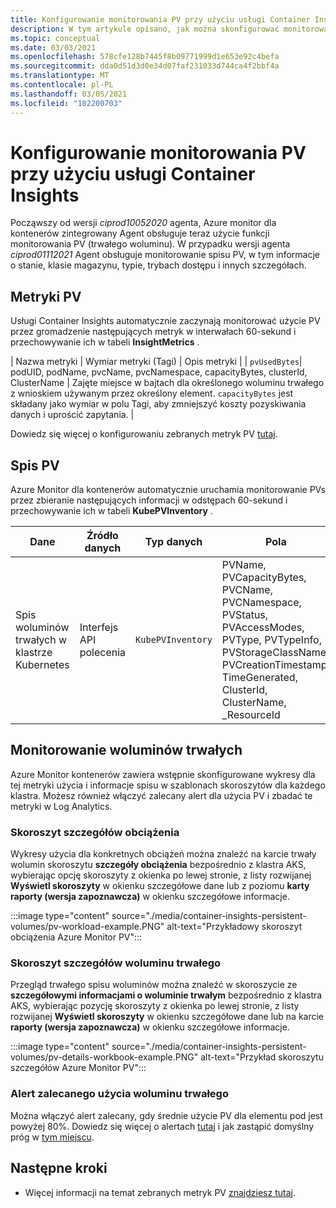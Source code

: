 ```yaml
---
title: Konfigurowanie monitorowania PV przy użyciu usługi Container Insights | Microsoft Docs
description: W tym artykule opisano, jak można skonfigurować monitorowanie klastrów Kubernetes z trwałymi woluminami przy użyciu usługi Container Insights.
ms.topic: conceptual
ms.date: 03/03/2021
ms.openlocfilehash: 578cfe128b7445f8b09771999d1e653e92c4befa
ms.sourcegitcommit: dda0d51d3d0e34d07faf231033d744ca4f2bbf4a
ms.translationtype: MT
ms.contentlocale: pl-PL
ms.lasthandoff: 03/05/2021
ms.locfileid: "102200703"
---
```

# <a name="configure-pv-monitoring-with-container-insights"></a>Konfigurowanie monitorowania PV przy użyciu usługi Container Insights

Począwszy od wersji *ciprod10052020* agenta, Azure monitor dla kontenerów zintegrowany Agent obsługuje teraz użycie funkcji monitorowania PV (trwałego woluminu). W przypadku wersji agenta *ciprod01112021* Agent obsługuje monitorowanie spisu PV, w tym informacje o stanie, klasie magazynu, typie, trybach dostępu i innych szczegółach.
## <a name="pv-metrics"></a>Metryki PV

Usługi Container Insights automatycznie zaczynają monitorować użycie PV przez gromadzenie następujących metryk w interwałach 60-sekund i przechowywanie ich w tabeli **InsightMetrics** .

| Nazwa metryki | Wymiar metryki (Tagi) | Opis metryki | | `pvUsedBytes`| podUID, podName, pvcName, pvcNamespace, capacityBytes, clusterId, ClusterName | Zajęte miejsce w bajtach dla określonego woluminu trwałego z wnioskiem używanym przez określony element. `capacityBytes` jest składany jako wymiar w polu Tagi, aby zmniejszyć koszty pozyskiwania danych i uprościć zapytania. |

Dowiedz się więcej o konfigurowaniu zebranych metryk PV [tutaj](https://aka.ms/ci/pvconfig).

## <a name="pv-inventory"></a>Spis PV

Azure Monitor dla kontenerów automatycznie uruchamia monitorowanie PVs przez zbieranie następujących informacji w odstępach 60-sekund i przechowywanie ich w tabeli **KubePVInventory** .

|Dane |Źródło danych| Typ danych| Pola|
|-----|-----------|----------|-------|
|Spis woluminów trwałych w klastrze Kubernetes |Interfejs API polecenia |`KubePVInventory` | PVName, PVCapacityBytes, PVCName, PVCNamespace, PVStatus, PVAccessModes, PVType, PVTypeInfo, PVStorageClassName, PVCreationTimestamp, TimeGenerated, ClusterId, ClusterName, _ResourceId |

## <a name="monitor-persistent-volumes"></a>Monitorowanie woluminów trwałych

Azure Monitor kontenerów zawiera wstępnie skonfigurowane wykresy dla tej metryki użycia i informacje spisu w szablonach skoroszytów dla każdego klastra. Możesz również włączyć zalecany alert dla użycia PV i zbadać te metryki w Log Analytics.  

### <a name="workload-details-workbook"></a>Skoroszyt szczegółów obciążenia

Wykresy użycia dla konkretnych obciążeń można znaleźć na karcie trwały wolumin skoroszytu **szczegóły obciążenia** bezpośrednio z klastra AKS, wybierając opcję skoroszyty z okienka po lewej stronie, z listy rozwijanej **Wyświetl skoroszyty** w okienku szczegółowe dane lub z poziomu **karty raporty (wersja zapoznawcza)** w okienku szczegółowe informacje.


:::image type="content" source="./media/container-insights-persistent-volumes/pv-workload-example.PNG" alt-text="Przykładowy skoroszyt obciążenia Azure Monitor PV":::

### <a name="persistent-volume-details-workbook"></a>Skoroszyt szczegółów woluminu trwałego

Przegląd trwałego spisu woluminów można znaleźć w skoroszycie ze **szczegółowymi informacjami o woluminie trwałym** bezpośrednio z klastra AKS, wybierając pozycję skoroszyty z okienka po lewej stronie, z listy rozwijanej **Wyświetl skoroszyty** w okienku szczegółowe dane lub na karcie **raporty (wersja zapoznawcza)** w okienku szczegółowe informacje.


:::image type="content" source="./media/container-insights-persistent-volumes/pv-details-workbook-example.PNG" alt-text="Przykład skoroszytu szczegółów Azure Monitor PV":::

### <a name="persistent-volume-usage-recommended-alert"></a>Alert zalecanego użycia woluminu trwałego
Można włączyć alert zalecany, gdy średnie użycie PV dla elementu pod jest powyżej 80%. Dowiedz się więcej o alertach [tutaj](https://docs.microsoft.com/azure/azure-monitor/insights/container-insights-metric-alerts) i jak zastąpić domyślny próg w [tym miejscu](https://docs.microsoft.com/azure/azure-monitor/insights/container-insights-metric-alerts#configure-alertable-metrics-in-configmaps).
## <a name="next-steps"></a>Następne kroki

- Więcej informacji na temat zebranych metryk PV [znajdziesz tutaj](./container-insights-agent-config.md).
